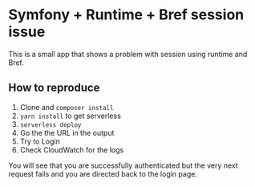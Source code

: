 # Symfony + Runtime + Bref session issue

This is a small app that shows a problem with session using runtime and Bref.

## How to reproduce

1. Clone and `composer install`
2. `yarn install` to get serverless
3. `serverless deploy`
4. Go the the URL in the output
5. Try to Login
6. Check CloudWatch for the logs

You will see that you are successfully authenticated but the very next request
fails and you are directed back to the login page.
